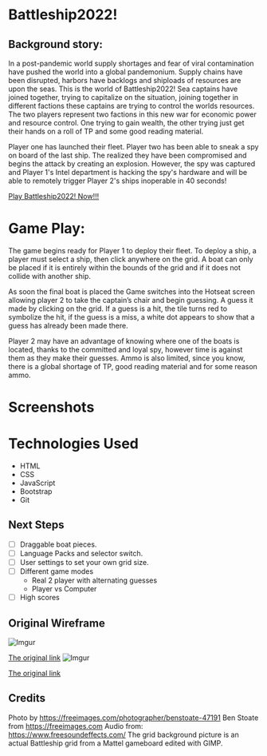 Battleship2022!
===============

 Background story:
------------------

In a post-pandemic world supply shortages and fear of viral contamination have pushed the world into a global pandemonium.  Supply chains have been disrupted, harbors have backlogs and shiploads of resources are upon the seas.   This is the world of Battleship2022!  Sea captains have joined together, trying to capitalize on the situation, joining together in different factions these captains are trying to control the worlds resources.  The two players represent two factions in this new war for economic power and resource control. One trying to gain wealth, the other trying just get their hands on a roll of TP and some good reading material. 

Player one has launched their fleet. Player two has been able to sneak a spy on board of the last ship. The realized they have been compromised and begins the attack by creating an explosion. However, the spy was captured and Player 1's Intel department is hacking the spy's hardware and will be able to remotely trigger Player 2's ships inoperable in 40 seconds!

[Play Battleship2022! Now!!!](https://battleship2022.netlify.app/)

Game Play:
==========

The game begins ready for Player 1 to deploy their fleet. To deploy a ship, a player must select a ship, then click anywhere on the grid. A boat can only be placed if it is entirely within the bounds of the grid and if it does not collide with another ship.

As soon the final boat is placed the Game switches into the Hotseat screen allowing player 2 to take the captain’s chair and begin guessing. A guess it made by clicking on the grid. If a guess is a hit, the tile turns red to symbolize the hit, if the guess is a miss, a white dot appears to show that a guess has already been made there.

Player 2 may have an advantage of knowing where one of the boats is located, thanks to the committed and loyal spy, however time is against them as they make their guesses. Ammo is also limited, since you know, there is a global shortage of TP, good reading material and for some reason ammo.

Screenshots
===========

Technologies Used
=================
- HTML
- CSS
- JavaScript
- Bootstrap
- Git 

Next Steps
----------
- [ ] Draggable boat pieces.
- [ ] Language Packs and selector switch.
- [ ] User settings to set your own grid size.
- [ ] Different game modes 
  - Real 2 player with alternating guesses
  - Player vs Computer
- [ ] High scores

Original Wireframe
------------------
![Imgur](https://i.imgur.com/ZEWfpKH.png)


[The original link](https://wireframe.cc/kP4kLt)
![Imgur](https://i.imgur.com/ZdFXLMo.png)


[The original link](https://wireframe.cc/IXlIqW)

Credits
-------
Photo by https://freeimages.com/photographer/benstoate-47191 Ben Stoate from https://freeimages.com
Audio from: https://www.freesoundeffects.com/
The grid background picture is an actual Battleship grid from a Mattel gameboard edited with GIMP.
